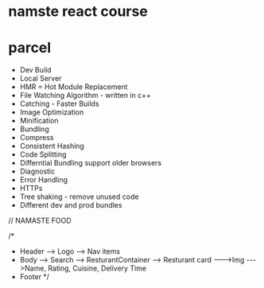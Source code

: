 # namste react course

# parcel
- Dev Build
- Local Server
- HMR = Hot Module Replacement
- File Watching Algorithm - written in c++
- Catching - Faster Builds
- Image Optimization
- Minification
- Bundling
- Compress
- Consistent Hashing
- Code Splitting
- Differntial Bundling  support older browsers
- Diagnostic
- Error Handling
- HTTPs
- Tree shaking - remove unused code 
- Different dev and prod bundles


// NAMASTE FOOD

/*
* Header
--> Logo
--> Nav items
* Body
--> Search
--> ResturantContainer
  --> Resturant card
    --->Img
    --->Name, Rating, Cuisine, Delivery Time
* Footer
*/